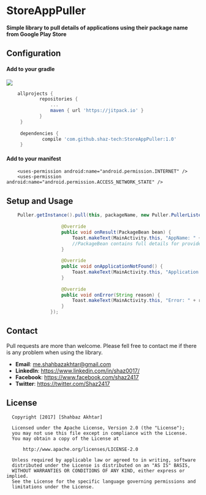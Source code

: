 # StoreAppPuller
**Simple library to pull details of applications using their package name from Google Play Store**

## Configuration
#### Add to your gradle 
[![](https://jitpack.io/v/shaz-tech/StoreAppPuller.svg)](https://jitpack.io/#shaz-tech/StoreAppPuller)
```groovy
    allprojects {
            repositories {
                ...
                maven { url 'https://jitpack.io' }
            }
     }
        
     dependencies {
        	 compile 'com.github.shaz-tech:StoreAppPuller:1.0'
     }
```

#### Add to your manifest
```
    <uses-permission android:name="android.permission.INTERNET" />
    <uses-permission android:name="android.permission.ACCESS_NETWORK_STATE" />
```

## Setup and Usage
```java
    Puller.getInstance().pull(this, packageName, new Puller.PullerListener() {
    
                    @Override
                    public void onResult(PackageBean bean) {
                        Toast.makeText(MainActivity.this, "AppName: " + bean.getAppName(), Toast.LENGTH_LONG).show();
                        //PackageBean contains full details for provided package name
                    }
    
                    @Override
                    public void onApplicationNotFound() {
                        Toast.makeText(MainActivity.this, "Application not available in play store", Toast.LENGTH_LONG).show();
                    }
    
                    @Override
                    public void onError(String reason) {
                        Toast.makeText(MainActivity.this, "Error: " + reason, Toast.LENGTH_LONG).show();
                    }
                });
```



## Contact

Pull requests are more than welcome.
Please fell free to contact me if there is any problem when using the library.

- **Email**: me.shahbazakhtar@gmail.com
- **LinkedIn**: https://www.linkedin.com/in/shaz0017/
- **Facebook**: https://www.facebook.com/shaz2417
- **Twitter**: https://twitter.com/Shaz2417


License
--------

      Copyright [2017] [Shahbaz Akhtar]
      
      Licensed under the Apache License, Version 2.0 (the "License");
      you may not use this file except in compliance with the License.
      You may obtain a copy of the License at
      
          http://www.apache.org/licenses/LICENSE-2.0
      
      Unless required by applicable law or agreed to in writing, software
      distributed under the License is distributed on an "AS IS" BASIS,
      WITHOUT WARRANTIES OR CONDITIONS OF ANY KIND, either express or implied.
      See the License for the specific language governing permissions and
      limitations under the License.